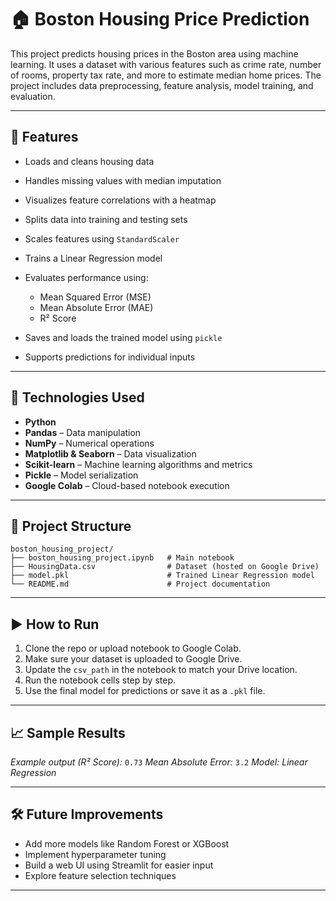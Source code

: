 
# 🏠 Boston Housing Price Prediction

This project predicts housing prices in the Boston area using machine learning. It uses a dataset with various features such as crime rate, number of rooms, property tax rate, and more to estimate median home prices. The project includes data preprocessing, feature analysis, model training, and evaluation.

---

## 🚀 Features

* Loads and cleans housing data
* Handles missing values with median imputation
* Visualizes feature correlations with a heatmap
* Splits data into training and testing sets
* Scales features using `StandardScaler`
* Trains a Linear Regression model
* Evaluates performance using:

  * Mean Squared Error (MSE)
  * Mean Absolute Error (MAE)
  * R² Score
* Saves and loads the trained model using `pickle`
* Supports predictions for individual inputs

---

## 🧰 Technologies Used

* **Python**
* **Pandas** – Data manipulation
* **NumPy** – Numerical operations
* **Matplotlib & Seaborn** – Data visualization
* **Scikit-learn** – Machine learning algorithms and metrics
* **Pickle** – Model serialization
* **Google Colab** – Cloud-based notebook execution

---

## 📁 Project Structure

```
boston_housing_project/
├── boston_housing_project.ipynb   # Main notebook
├── HousingData.csv                # Dataset (hosted on Google Drive)
├── model.pkl                      # Trained Linear Regression model
└── README.md                      # Project documentation
```

---

## ▶️ How to Run

1. Clone the repo or upload notebook to Google Colab.
2. Make sure your dataset is uploaded to Google Drive.
3. Update the `csv_path` in the notebook to match your Drive location.
4. Run the notebook cells step by step.
5. Use the final model for predictions or save it as a `.pkl` file.

---

## 📈 Sample Results

*Example output (R² Score):* `0.73`
*Mean Absolute Error:* `3.2`
*Model: Linear Regression*

---

## 🛠 Future Improvements

* Add more models like Random Forest or XGBoost
* Implement hyperparameter tuning
* Build a web UI using Streamlit for easier input
* Explore feature selection techniques

---
